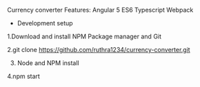Currency converter
Features:
Angular 5
ES6
Typescript
Webpack

- Development setup

1.Download and install NPM Package manager and Git

2.git clone https://github.com/ruthra1234/currency-converter.git

3. Node and NPM install

4.npm start